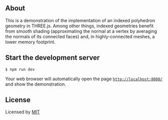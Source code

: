 ## About

This is a demonstration of the implementation of an indexed polyhedron geometry in THREE.js. Among other things, indexed geometries benefit from smooth shading (approximating the normal at a vertex by averaging the normals of its connected faces) and, in highly-connected meshes, a lower memory footprint.

## Start the development server

```
$ npm run dev
```

Your web browser will automatically open the page [`http://localhost:8080/`](http://localhost:8080/) and show the demonstration.

## License

Licensed by [MIT](https://opensource.org/licenses/MIT)
